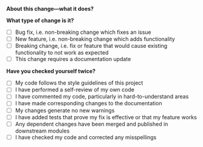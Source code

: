 **About this change—what it does?**

<!-- Please include a summary of the change and which issue is fixed. Please also include relevant motivation and context. List any dependencies that are required for this change. -->

**What type of change is it?**

<!-- Please delete options that are not relevant. -->

- [ ] Bug fix, i.e. non-breaking change which fixes an issue
- [ ] New feature, i.e. non-breaking change which adds functionality
- [ ] Breaking change, i.e. fix or feature that would cause existing functionality to not work as expected
- [ ] This change requires a documentation update

**Have you checked yourself twice?**

<!-- Please check all the boxes before opening the PR. -->

- [ ] My code follows the style guidelines of this project
- [ ] I have performed a self-review of my own code
- [ ] I have commented my code, particularly in hard-to-understand areas
- [ ] I have made corresponding changes to the documentation
- [ ] My changes generate no new warnings
- [ ] I have added tests that prove my fix is effective or that my feature works
- [ ] Any dependent changes have been merged and published in downstream modules
- [ ] I have checked my code and corrected any misspellings
